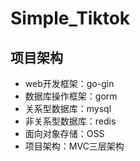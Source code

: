 # Simple_Tiktok
## 项目架构
+ web开发框架：go-gin
+ 数据库操作框架：gorm
+ 关系型数据库：mysql
+ 非关系型数据库：redis
+ 面向对象存储：OSS
+ 项目架构：MVC三层架构
